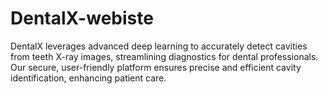 # DentalX-webiste
DentalX leverages advanced deep learning to accurately detect cavities from teeth X-ray images, streamlining diagnostics for dental professionals. Our secure, user-friendly platform ensures precise and efficient cavity identification, enhancing patient care.
